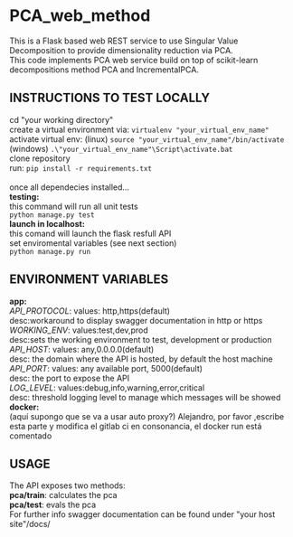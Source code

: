 # PCA_web_method

This is a Flask based web REST service to use Singular Value Decomposition to provide dimensionality reduction via PCA.<br>
This code implements PCA web service build on top of scikit-learn decompositions method PCA and IncrementalPCA.<br>

## INSTRUCTIONS TO TEST LOCALLY
cd "your working directory"<br>
create a virtual environment via: `virtualenv "your_virtual_env_name"`<br>
activate virtual env: (linux) `source "your_virtual_env_name"/bin/activate` (windows) `.\"your_virtual_env_name"\Script\activate.bat`<br> 
clone repository<br>
run: `pip install -r requirements.txt`<br>
<br>
once all dependecies installed...<br>
__testing:__<br>
this command will run all unit tests<br>
`python manage.py test`<br>
__launch in localhost:__<br>
this comand will launch the flask resfull API<br>
set enviromental variables (see next section)<br>
`python manage.py run`<br>

## ENVIRONMENT VARIABLES

__app:__<br>
*API_PROTOCOL*: values: http,https(default)<br>desc:workaround to display swagger documentation in http or https<br>
*WORKING_ENV*:  values:test,dev,prod<br>desc:sets the working environment to test, development or production<br>
*API_HOST*: values: any,0.0.0.0(default)<br>desc: the domain where the API is hosted, by default the host machine<br>
*API_PORT*: values: any available port, 5000(default)<br>desc: the port to expose the API<br>
*LOG_LEVEL*: values:debug,info,warning,error,critical<br>desc: threshold logging level to manage which messages will be showed<br>
__docker:__<br>
(aquí supongo que se va a usar auto proxy?) Alejandro, por favor ,escribe esta parte y modifica el gitlab ci en consonancia, el docker run está comentado

## USAGE
The API exposes two methods:<br>
__pca/train__: 
calculates the pca
<br>
__pca/test__:
evals the pca 
<br>
For further info swagger documentation can be found under "your host site"/docs/ 